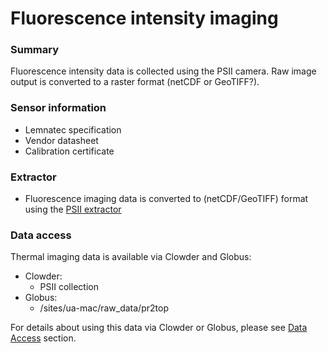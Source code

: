 # Fluorescence intensity imaging

### Summary 

Fluorescence intensity data is collected using the PSII camera. Raw image output is converted to a raster format (netCDF or GeoTIFF?).


### Sensor information

* Lemnatec specification
* Vendor datasheet
* Calibration certificate

### Extractor

* Fluorescence imaging data is converted to (netCDF/GeoTIFF) format using the [PSII extractor](https://github.com/terraref/extractors-multispectral)


### Data access

Thermal imaging data is available via Clowder and Globus:

* Clowder:
  * PSII collection
* Globus:
  * /sites/ua-mac/raw_data/pr2top

For details about using this data via Clowder or Globus, please see [Data Access](/how-to-access-data.md) section.

